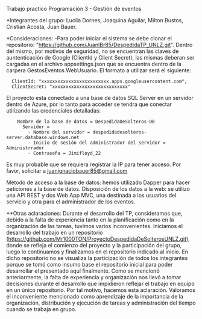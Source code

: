 Trabajo practico Programación 3 - Gestión de eventos

*Integrantes del grupo: Lucila Dornes, Joaquina Aguilar, Milton Bustos, Cristian Acosta, Juan Bauer.

*Consideraciones:
-Para poder iniciar el sistema se debe clonar el repositorio: "https://github.com/JuanIBr85/DespedidaTP_UNLZ.git". Dentro del mismo, por motivos de seguridad, no se encuentran las claves de auntenticación de Google (ClientId y Client Secret),
las mismas deberan ser cargadas en el archivo appsettings.json que se encuentra dentro de la carpera GestosEventos.WebUsuario. El formato a utilizar será el siguiente:

      ClientId: "xxxxxxxxxxxxxxxxxxxxxxxxx.apps.googleusercontent.com",
      ClientSecret: "xxxxxxxxxxxxxxxxxxxxxxxxxxxx"

El proyecto esta conectado a una base de datos SQL Server en un servidor dentro de Azure, por lo tanto para acceder se tendra que conectar utilizando las credenciales detalladas:

        Nombre de la base de datos = DespedidaDeSolteros-DB
          Servidor = 
            - Nombre del servidor = despedidadesolteros-server.database.windows.net
            - Inicio de sesión del administrador del servidor = Administrrador
            - Contraseña = Jimifloyd_22

Es muy probable que se requiera registrar la IP para tener acceso. Por favor, solicitar a juanignaciobauer85@gmail.com

Método de acceso a la base de datos: hemos utilizado Dapper para hacer peticiones a la base de datos.
Disposición de los datos a la web: se utilizo una API REST y dos Web App MVC, una destinada a los usuarios del servicio y otra para el administrador de los eventos.

**Otras aclaraciones: 
Durante el desarrollo del TP, consideramos que, debido a la falta de experiencia tanto en la planificación como en la organización de las tareas, tuvimos varios inconvenientes. Iniciamos el desarrollo del trabajo en un repositorio (https://github.com/Mr1000TON/ProyectoDespedidaDeSolterosUNLZ.git), donde se refleja el comienzo del proyecto y la participación del grupo, luego lo continuamos y finalizamos en el repositorio indicado al inicio. En dicho repositorio no se visualiza la participación de todos los integrantes porque se tomó como insumo base el repositorio inicial para poder desarrollar el presentado aquí finalmente.
Como se mencionó anteriormente, la falta de experiencia y organización nos llevó a tomar decisiones durante el desarrollo que impidieron reflejar el trabajo en equipo en un único repositorio. Por tal motivo, hacemos esta aclaración. 
Valoramos el inconveniente mencionado como aprendizaje de la importancia de la organización, distribución y ejecución de tareas y administración del tiempo cuando se trabaja en grupo.


      

